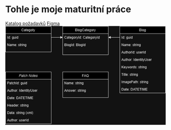 # Tohle je moje maturitní práce
[Katalog požadavků](https://pslib-my.sharepoint.com/:w:/g/personal/lukas_pop_021_pslib_cz/EZrSBQFCEfdIgVHRQU2w-cMBUPIYNECkvbUb9ilaTk43cg?e=A3VXRI)
[Figma]()
<img src="./MP-Pop-Diagram.drawio.png"/>
